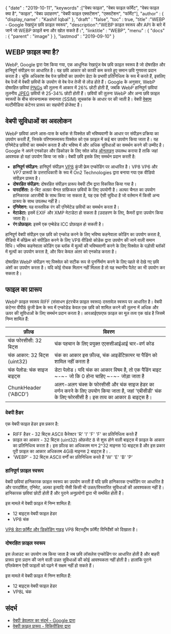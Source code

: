 {
  "date" : "2019-10-11",
  "keywords" :["वेबप फाइल", "वेबप फाइल फॉर्मेट", "वेबप फाइल क्या है", "फाइल", "वेबप उदाहरण", "वेबपी फाइल एक्सटेंशन", "एक्सटेंशन", "फॉर्मेट"],
  "author" : {
    "display_name" : "Kashif Iqbal"
},
  "draft" : "false",
  "toc" : true,
  "title" :"WEBP - Google रेखापुंज छवि फ़ाइल स्वरूप",
  "description":"WEBP फ़ाइल स्वरूप और API के बारे में जानें जो WEBP फ़ाइलें बना और खोल सकते हैं।",
  "linktitle" : "WEBP",
  "menu" : {
    "docs" : {
      "parent" : "image"
}
},
  "lastmod" : "2019-09-10"
}

## WEBP फ़ाइल क्या है?

WebP, Google द्वारा पेश किया गया, एक आधुनिक रेखापुंज वेब छवि फ़ाइल स्वरूप है जो दोषरहित और हानिपूर्ण संपीड़न पर आधारित है। यह छवि आकार को काफी कम करते हुए समान छवि गुणवत्ता प्रदान करता है। चूंकि अधिकांश वेब पेज छवियों का उपयोग डेटा के प्रभावी प्रतिनिधित्व के रूप में करते हैं, इसलिए वेब पेजों में वेबपी छवियों के उपयोग से वेब पेज तेजी से लोड होते हैं। Google के अनुसार, WebP दोषरहित छवियां [PNGs](/hi/image/png/) की तुलना में आकार में 26% छोटी होती हैं, जबकि WebP हानिपूर्ण छवियां तुलनीय [JPEG](/hi/image/jpeg/) छवियों से 25-34% छोटी होती हैं। छवियों की तुलना WebP और अन्य छवि फ़ाइल स्वरूपों के बीच संरचनात्मक समानता (SSIM) सूचकांक के आधार पर की जाती है। वेबपी [वेबएम](https://en.wikipedia.org/wiki/WebM) मल्टीमीडिया कंटेनर प्रारूप का सहयोगी प्रोजेक्ट है।

## वेबपी सुविधाओं का अवलोकन ##

WebP छवियां अपने आस-पास के ब्लॉक से पिक्सेल की भविष्यवाणी के आधार पर संपीड़न प्रक्रिया का उपयोग करती हैं, जिसके परिणामस्वरूप पिक्सेल को एक फ़ाइल में कई बार उपयोग किया जाता है। यह एनिमेटेड छवियों का समर्थन करता है और भविष्य में और अधिक सुविधाओं का समर्थन करने की उम्मीद है। Google ने अपने एनकोडर और डिकोडर के लिए स्रोत कोड [ऑनलाइन](https://developers.google.com/speed/webp/download) उपलब्ध कराया है ताकि जहां आवश्यक हो वहां उपयोग किया जा सके। वेबपी छवि इसके लिए समर्थन प्रदान करती है:

* **हानिपूर्ण संपीड़न:** हानिपूर्ण संपीड़न [VP8](https://en.wikipedia.org/wiki/VP8) कुंजी फ़्रेम एन्कोडिंग पर आधारित है। VP8 VP6 और VP7 प्रारूपों के उत्तराधिकारी के रूप में On2 Technologies द्वारा बनाया गया एक वीडियो संपीड़न प्रारूप है।
* **दोषरहित संपीड़न:** दोषरहित संपीड़न प्रारूप वेबपी टीम द्वारा विकसित किया गया है।
* **पारदर्शिता:** 8-बिट अल्फ़ा चैनल ग्राफ़िकल छवियों के लिए उपयोगी है। अल्फा चैनल का उपयोग हानिकारक आरजीबी के साथ किया जा सकता है, यह एक ऐसी सुविधा है जो वर्तमान में किसी अन्य प्रारूप के साथ उपलब्ध नहीं है।
* **एनिमेशन:** यह वास्तविक रंग की एनिमेटेड छवियों का समर्थन करता है।
* **मेटाडेटा:** इसमें EXIF और XMP मेटाडेटा हो सकता है (उदाहरण के लिए, कैमरों द्वारा उपयोग किया जाता है)।
* **रंग प्रोफ़ाइल:** इसमें एक एम्बेडेड ICC प्रोफ़ाइल हो सकती है।

हानिपूर्ण वेबपी संपीड़न एक छवि को एन्कोड करने के लिए भविष्य कहनेवाला कोडिंग का उपयोग करता है, वीडियो में कीफ़्रेम को संपीड़ित करने के लिए VP8 वीडियो कोडेक द्वारा उपयोग की जाने वाली समान विधि। भविष्य कहनेवाला कोडिंग एक ब्लॉक में मूल्यों की भविष्यवाणी करने के लिए पिक्सेल के पड़ोसी ब्लॉकों में मूल्यों का उपयोग करता है, और फिर केवल अंतर को एनकोड करता है।

दोषरहित WebP संपीड़न नए पिक्सेल को सटीक रूप से पुनर्निर्माण करने के लिए पहले से देखे गए छवि अंशों का उपयोग करता है। यदि कोई रोचक मिलान नहीं मिलता है तो यह स्थानीय पैलेट का भी उपयोग कर सकता है।

## फाइल का प्रारूप ##

WebP फ़ाइल स्वरूप RIFF (संसाधन इंटरचेंज फ़ाइल स्वरूप) दस्तावेज़ स्वरूप पर आधारित है। वेबपी कंटेनर वीपी8 कुंजी फ्रेम के रूप में एन्कोडेड केवल एक छवि को शामिल करने की तुलना में अधिक और ऊपर की सुविधाओं के लिए समर्थन प्रदान करता है। आरआईएफएफ फ़ाइल का मूल तत्व एक खंड है जिसमें निम्न शामिल हैं:


|फ़ील्ड|विवरण
---|---|
|चंक फोरसीसी: 32 बिट्स|चंक पहचान के लिए प्रयुक्त एएससीआईआई चार-वर्ण कोड
|चंक आकार: 32 बिट्स (uint32)|चंक का आकार इस फ़ील्ड, चंक आइडेंटिफ़ायर या पैडिंग को शामिल नहीं करता है
|चंक पेलोड: चंक साइज बाइट्स|डेटा पेलोड। यदि चंक का आकार विषम है, तो एक पैडिंग बाइट ~-~- जो कि 0 होना चाहिए ~-~- जोड़ा जाता है
|ChunkHeader ('ABCD')| अलग-अलग चंक्स के फोरसीसी और चंक साइज हेडर का वर्णन करने के लिए उपयोग किया जाता है, जहां 'एबीसीडी' चंक के लिए फोरसीसी है। इस तत्व का आकार 8 बाइट्स है।

### वेबपी हैडर ###

एक वेबपी फाइल हेडर इस प्रकार है:

* RIFF हैडर - 32 बिट्स ASCII कैरेक्टर 'R' 'I' 'F' 'F' का प्रतिनिधित्व करते हैं
* फ़ाइल का आकार - 32 बिट्स (uint32) ऑफ़सेट 8 से शुरू होने वाली बाइट्स में फ़ाइल के आकार का प्रतिनिधित्व करता है। इस फ़ील्ड का अधिकतम मान 2^32 माइनस 10 बाइट्स है और इस प्रकार पूरी फ़ाइल का आकार अधिकतम 4GiB माइनस 2 बाइट्स है। .
* 'WEBP' - 32 बिट्स ASCII वर्णों का प्रतिनिधित्व करते हैं 'W' 'E' 'B' 'P'

### हानिपूर्ण फ़ाइल स्वरूप ###

वेबपी छवियां हानिकारक फ़ाइल स्वरूप का उपयोग करती हैं यदि छवि हानिकारक एन्कोडिंग पर आधारित है और पारदर्शिता, एनिमेट, अल्फा इत्यादि जैसी किसी भी उन्नत/विस्तारित सुविधाओं की आवश्यकता नहीं है। हानिकारक छवियां छोटी होती हैं और पुराने अनुप्रयोगों द्वारा भी समर्थित होती हैं।

इस मामले में वेबपी फ़ाइल में निम्न शामिल हैं:

* 12 बाइट्स वेबपी फाइल हेडर
* VP8 चंक

[VP8 डेटा फ़ॉर्मैट और डिकोडिंग गाइड](https://tools.ietf.org/html/rfc6386) VP8 बिटस्ट्रीम फ़ॉर्मैट विनिर्देशों को दिखाता है।

### दोषरहित फ़ाइल स्वरूप ###

इस लेआउट का उपयोग तब किया जाता है जब छवि लॉसलेस एन्कोडिंग पर आधारित होती है और बाहरी प्रारूप द्वारा प्रदान की जाने वाली उन्नत सुविधाओं की कोई आवश्यकता नहीं होती है। हालांकि पुराने एप्लिकेशन ऐसी फाइलों को पढ़ने में सक्षम नहीं हो सकते हैं।

इस मामले में वेबपी फ़ाइल में निम्न शामिल हैं:

* 12 बाइट्स वेबपी फाइल हेडर
* VP8L चंक

## संदर्भ ##

* [वेबपी डेवलपर का संदर्भ - Google द्वारा](https://developers.google.com/speed/webp/)
* [वेबपी फ़ाइल प्रारूप - विकिपीडिया द्वारा](https://en.wikipedia.org/wiki/WebP)

